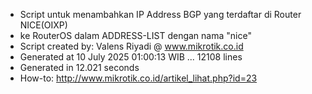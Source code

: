 - Script untuk menambahkan IP Address BGP yang terdaftar di Router NICE(OIXP)
- ke RouterOS dalam ADDRESS-LIST dengan nama "nice"
- Script created by: Valens Riyadi @ www.mikrotik.co.id
- Generated at 10 July 2025 01:00:13 WIB ... 12108 lines
- Generated in 12.021 seconds
- How-to: http://www.mikrotik.co.id/artikel_lihat.php?id=23
